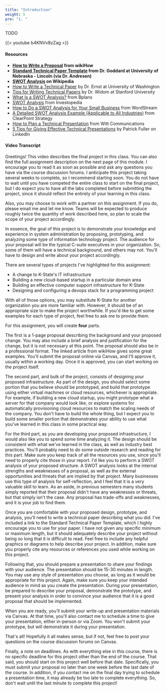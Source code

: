 ```yaml
---
title: "Introduction"
weight: 5
pre: "1. "
---
```


TODO

{{< youtube b4KNVv8zZag >}}

#### Resources

* **[How to Write a Proposal](https://www.wikihow.com/Write-a-Proposal) from wikiHow**
* **[Standard Technical Paper Template](http://cse.unl.edu/~goddard/WritingResources/) from Dr. Goddard at University of Nebraska - Lincoln (via Dr. Andresen)**
* **[SWOT Analysis](https://en.wikipedia.org/wiki/SWOT_analysis) on Wikipedia**
* [How to Write a Technical Paper](https://homes.cs.washington.edu/~mernst/advice/write-technical-paper.html) by Dr. Ernst at University of Washington
* [Tips for Writing Technical Papers](https://cs.stanford.edu/people/widom/paper-writing.html) by Dr. Widom at Stanford University
* [What Is a SWOT Analysis?](https://articles.bplans.com/how-to-perform-swot-analysis/) from Bplans
* [SWOT Analysis](https://www.investopedia.com/terms/s/swot.asp) from Investopedia
* [How to Do a SWOT Analysis for Your Small Business](https://www.wordstream.com/blog/ws/2017/12/20/swot-analysis) from WordStream
* [A Detailed SWOT Analysis Example (Applicable to All Industries)](https://www.clearpointstrategy.com/swot-analysis-examples/) from ClearPoint Strategy
* [How to Plan a Technical Presentation](http://wittcom.com/how-to-plan-a-technical-presentation/) from Witt Communications
* [5 Tips for Giving Effective Technical Presentations](https://www.linkedin.com/pulse/20140904170930-15291682-5-tips-for-giving-effective-technical-presentations/) by Patrick Fuller on LinkedIn

#### Video Transcript

Greetings! This video describes the final project in this class. You can also find the full assignment description on the next page of this module. I encourage you to read it as soon as possible and ask any questions you have via the course discussion forums. I anticipate this project taking several weeks to complete, so I recommend starting soon. You do not have to wait until you have competed the entire class to start on the final project, but I do expect you to have all the labs completed before submitting the project, since it should reflect the entirety of your learning in this class.

Also, you may choose to work with a partner on this assignment. If you do, please email me and let me know. Teams will be expected to produce roughly twice the quantity of work described here, so plan to scale the scope of your project accordingly.

In essence, the goal of this project is to demonstrate your knowledge and experience in system administration by proposing, prototyping, and analyzing some type of information technology project. The audience for your proposal will be the typical C-suite executives in your organization. So, some of them will have a technical background, and others may not. You'll have to design and write about your project accordingly.

There are several types of projects I've highlighted for this assignment:

* A change to K-State's IT infrastructure
* Building a new cloud-based startup in a particular domain area
* Building an effective computer support infrastructure for K-State
* Designing and configuring a devops stack for a programming project

With all of those options, you may substitute K-State for another organization you are more familiar with. However, it should be of an appropriate size to make the project worthwhile. If you'd like to get some examples for each type of project, feel free to ask me to provide them.

For this assignment, you will create **four** parts. 

The first is a 1-page proposal describing the background and your proposed change. You may also include a brief analysis and justification for the change, but it is not necessary at this point. The proposal should also be in a professional format. The linked article from wikiHow gives some great examples. You'll submit the proposal online via Canvas, and I'll approve it, usually within a working day. Once it is approved, you can start working on the project itself.

The second part, and bulk of the project, consists of designing your proposed infrastructure. As part of the design, you should select some portion that you believe should be prototyped, and build that prototype using either virtual machines or cloud resources, whichever is appropriate. For example, if building a new cloud startup, you might prototype what a server for that company would look like, or explore systems for automatically provisioning cloud resources to match the scaling needs of the company. You don't have to build the whole thing, but I expect you to build some smaller portion that demonstrates your ability to use what you've learned in this class in some practical way.

For the third part, as you are developing your proposed infrastructure, I would also like you to spend some time analyzing it. The design should be consistent with what we've learned in the class, as well as industry best practices. You'll probably need to do some outside research and reading for this part. Make sure you keep track of all the resources you use, since you'll need to properly cite those in your report. I'd like you to perform a SWOT analysis of your proposed structure. A SWOT analysis looks at the internal strengths and weaknesses of a proposal, as well as the external opportunities and threats that are implied by that project. Many businesses use this type of analysis for self-reflection, and I feel that it is a very valuable skill to learn. As an aside, in previous semesters many students simply reported that their proposal didn't have any weaknesses or threats, but that simply isn't the case. Any proposal has trade-offs and weaknesses, and it is your job to find them.

Once you are comfortable with your proposed design, prototype, and analysis, you'll need to write a technical paper describing what you did. I've included a link to the Standard Technical Paper Template, which I highly encourage you to use for your paper. I have not given any specific minimum or maximum length, but it should adequately describe your project without being so long that it is difficult to read. Feel free to include any helpful graphics or diagrams to help describe your project. In addition, make sure you properly cite any resources or references you used while working on this project.

Following that, you should prepare a presentation to share your findings with your audience. The presentation should be 15-30 minutes in length. You may use any style of presentation you choose, as long as it would be appropriate for this project. Again, make sure you keep your intended audience in mind as you create the presentation. During your presentation, be prepared to describe your proposal, demonstrate the prototype, and present your analysis in order to convince your audience that it is a good proposal that should be implemented.

When you are ready, you'll submit your write-up and presentation materials via Canvas. At that time, you'll also contact me to schedule a time to give your presentation, either in-person or via Zoom. You won't submit your prototype, but will demonstrate it during your presentation.

That's all! Hopefully it all makes sense, but if not, feel free to post your questions on the course discussion forums on Canvas.

Finally, a note on deadlines. As with everything else in this course, there is no specific deadline for this project other than the end of the course. That said, you should start on this project well before that date. Specifically, you must submit your proposal no later than one week before the last date of the course. In addition, if you contact me on the final day trying to schedule a presentation time, it may already be too late to complete everything. So, don't wait until the last minute to complete this project!
